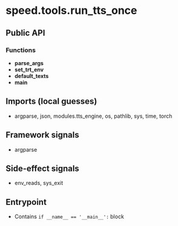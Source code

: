 # speed.tools.run_tts_once

## Public API


### Functions
- **parse_args**
- **set_trt_env**
- **default_texts**
- **main**

## Imports (local guesses)
- argparse, json, modules.tts_engine, os, pathlib, sys, time, torch

## Framework signals
- argparse

## Side-effect signals
- env_reads, sys_exit

## Entrypoint
- Contains `if __name__ == '__main__':` block